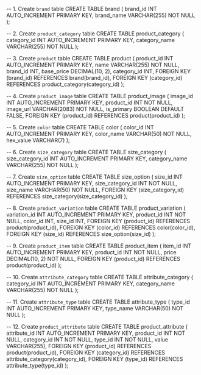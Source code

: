 -- 1. Create `brand` table
CREATE TABLE brand (
    brand_id INT AUTO_INCREMENT PRIMARY KEY,
    brand_name VARCHAR(255) NOT NULL
);

-- 2. Create `product_category` table
CREATE TABLE product_category (
    category_id INT AUTO_INCREMENT PRIMARY KEY,
    category_name VARCHAR(255) NOT NULL
);

-- 3. Create `product` table
CREATE TABLE product (
    product_id INT AUTO_INCREMENT PRIMARY KEY,
    name VARCHAR(255) NOT NULL,
    brand_id INT,
    base_price DECIMAL(10, 2),
    category_id INT,
    FOREIGN KEY (brand_id) REFERENCES brand(brand_id),
    FOREIGN KEY (category_id) REFERENCES product_category(category_id)
);

-- 4. Create `product_image` table
CREATE TABLE product_image (
    image_id INT AUTO_INCREMENT PRIMARY KEY,
    product_id INT NOT NULL,
    image_url VARCHAR(2083) NOT NULL,
    is_primary BOOLEAN DEFAULT FALSE,
    FOREIGN KEY (product_id) REFERENCES product(product_id)
);

-- 5. Create `color` table
CREATE TABLE color (
    color_id INT AUTO_INCREMENT PRIMARY KEY,
    color_name VARCHAR(50) NOT NULL,
    hex_value VARCHAR(7)
);

-- 6. Create `size_category` table
CREATE TABLE size_category (
    size_category_id INT AUTO_INCREMENT PRIMARY KEY,
    category_name VARCHAR(255) NOT NULL
);

-- 7. Create `size_option` table
CREATE TABLE size_option (
    size_id INT AUTO_INCREMENT PRIMARY KEY,
    size_category_id INT NOT NULL,
    size_name VARCHAR(50) NOT NULL,
    FOREIGN KEY (size_category_id) REFERENCES size_category(size_category_id)
);

-- 8. Create `product_variation` table
CREATE TABLE product_variation (
    variation_id INT AUTO_INCREMENT PRIMARY KEY,
    product_id INT NOT NULL,
    color_id INT,
    size_id INT,
    FOREIGN KEY (product_id) REFERENCES product(product_id),
    FOREIGN KEY (color_id) REFERENCES color(color_id),
    FOREIGN KEY (size_id) REFERENCES size_option(size_id)
);

-- 9. Create `product_item` table
CREATE TABLE product_item (
    item_id INT AUTO_INCREMENT PRIMARY KEY,
    product_id INT NOT NULL,
    price DECIMAL(10, 2) NOT NULL,
    FOREIGN KEY (product_id) REFERENCES product(product_id)
);

-- 10. Create `attribute_category` table
CREATE TABLE attribute_category (
    category_id INT AUTO_INCREMENT PRIMARY KEY,
    category_name VARCHAR(255) NOT NULL
);

-- 11. Create `attribute_type` table
CREATE TABLE attribute_type (
    type_id INT AUTO_INCREMENT PRIMARY KEY,
    type_name VARCHAR(50) NOT NULL
);

-- 12. Create `product_attribute` table
CREATE TABLE product_attribute (
    attribute_id INT AUTO_INCREMENT PRIMARY KEY,
    product_id INT NOT NULL,
    category_id INT NOT NULL,
    type_id INT NOT NULL,
    value VARCHAR(255),
    FOREIGN KEY (product_id) REFERENCES product(product_id),
    FOREIGN KEY (category_id) REFERENCES attribute_category(category_id),
    FOREIGN KEY (type_id) REFERENCES attribute_type(type_id)
);


